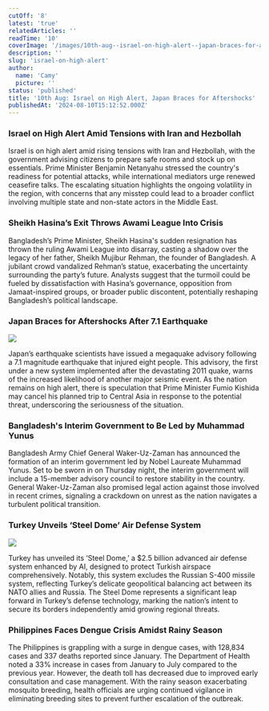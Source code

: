 ```yaml
---
cutOff: '8'
latest: 'true'
relatedArticles: ''
readTime: '10'
coverImage: '/images/10th-aug--israel-on-high-alert--japan-braces-for-aftershocks-k5ND.jpg'
description: ''
slug: 'israel-on-high-alert'
author:
  name: 'Camy'
  picture: ''
status: 'published'
title: '10th Aug: Israel on High Alert, Japan Braces for Aftershocks'
publishedAt: '2024-08-10T15:12:52.000Z'
---
```


### Israel on High Alert Amid Tensions with Iran and Hezbollah

Israel is on high alert amid rising tensions with Iran and Hezbollah, with the government advising citizens to prepare safe rooms and stock up on essentials. Prime Minister Benjamin Netanyahu stressed the country's readiness for potential attacks, while international mediators urge renewed ceasefire talks. The escalating situation highlights the ongoing volatility in the region, with concerns that any misstep could lead to a broader conflict involving multiple state and non-state actors in the Middle East.

### Sheikh Hasina’s Exit Throws Awami League Into Crisis

Bangladesh’s Prime Minister, Sheikh Hasina's sudden resignation has thrown the ruling Awami League into disarray, casting a shadow over the legacy of her father, Sheikh Mujibur Rehman, the founder of Bangladesh. A jubilant crowd vandalized Rehman’s statue, exacerbating the uncertainty surrounding the party’s future. Analysts suggest that the turmoil could be fueled by dissatisfaction with Hasina’s governance, opposition from Jamaat-inspired groups, or broader public discontent, potentially reshaping Bangladesh’s political landscape.

### Japan Braces for Aftershocks After 7.1 Earthquake

![](/images/10th-aug--israel-on-high-alert--japan-braces-for-aftershocks-Y1Nj.jpg)

Japan’s earthquake scientists have issued a megaquake advisory following a 7.1 magnitude earthquake that injured eight people. This advisory, the first under a new system implemented after the devastating 2011 quake, warns of the increased likelihood of another major seismic event. As the nation remains on high alert, there is speculation that Prime Minister Fumio Kishida may cancel his planned trip to Central Asia in response to the potential threat, underscoring the seriousness of the situation.

### Bangladesh's Interim Government to Be Led by Muhammad Yunus

Bangladesh Army Chief General Waker-Uz-Zaman has announced the formation of an interim government led by Nobel Laureate Muhammad Yunus. Set to be sworn in on Thursday night, the interim government will include a 15-member advisory council to restore stability in the country. General Waker-Uz-Zaman also promised legal action against those involved in recent crimes, signaling a crackdown on unrest as the nation navigates a turbulent political transition.

### Turkey Unveils ‘Steel Dome’ Air Defense System

![](/images/b10b-k4NT.jpg)

Turkey has unveiled its ‘Steel Dome,’ a $2.5 billion advanced air defense system enhanced by AI, designed to protect Turkish airspace comprehensively. Notably, this system excludes the Russian S-400 missile system, reflecting Turkey’s delicate geopolitical balancing act between its NATO allies and Russia. The Steel Dome represents a significant leap forward in Turkey’s defense technology, marking the nation’s intent to secure its borders independently amid growing regional threats.

### Philippines Faces Dengue Crisis Amidst Rainy Season

The Philippines is grappling with a surge in dengue cases, with 128,834 cases and 337 deaths reported since January. The Department of Health noted a 33% increase in cases from January to July compared to the previous year. However, the death toll has decreased due to improved early consultation and case management. With the rainy season exacerbating mosquito breeding, health officials are urging continued vigilance in eliminating breeding sites to prevent further escalation of the outbreak.